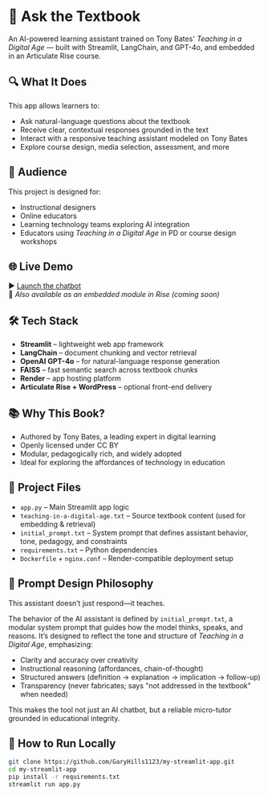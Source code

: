 # 📘 Ask the Textbook

An AI-powered learning assistant trained on Tony Bates' *Teaching in a Digital Age* — built with Streamlit, LangChain, and GPT-4o, and embedded in an Articulate Rise course.

## 🔍 What It Does

This app allows learners to:

- Ask natural-language questions about the textbook
- Receive clear, contextual responses grounded in the text
- Interact with a responsive teaching assistant modeled on Tony Bates
- Explore course design, media selection, assessment, and more

## 🎯 Audience

This project is designed for:

- Instructional designers
- Online educators
- Learning technology teams exploring AI integration
- Educators using *Teaching in a Digital Age* in PD or course design workshops

## 🌐 Live Demo

▶️ [Launch the chatbot](https://my-streamlit-app-yj1z.onrender.com)  
💬 *Also available as an embedded module in Rise (coming soon)*

## 🛠 Tech Stack

- **Streamlit** – lightweight web app framework
- **LangChain** – document chunking and vector retrieval
- **OpenAI GPT-4o** – for natural-language response generation
- **FAISS** – fast semantic search across textbook chunks
- **Render** – app hosting platform
- **Articulate Rise + WordPress** – optional front-end delivery

## 📚 Why This Book?

- Authored by Tony Bates, a leading expert in digital learning
- Openly licensed under CC BY
- Modular, pedagogically rich, and widely adopted
- Ideal for exploring the affordances of technology in education

## 📂 Project Files

- `app.py` – Main Streamlit app logic
- `teaching-in-a-digital-age.txt` – Source textbook content (used for embedding & retrieval)
- `initial_prompt.txt` – System prompt that defines assistant behavior, tone, pedagogy, and constraints
- `requirements.txt` – Python dependencies
- `Dockerfile` + `nginx.conf` – Render-compatible deployment setup

## 🧠 Prompt Design Philosophy

This assistant doesn’t just respond—it teaches.

The behavior of the AI assistant is defined by `initial_prompt.txt`, a modular system prompt that guides how the model thinks, speaks, and reasons. It’s designed to reflect the tone and structure of *Teaching in a Digital Age*, emphasizing:

- Clarity and accuracy over creativity
- Instructional reasoning (affordances, chain-of-thought)
- Structured answers (definition → explanation → implication → follow-up)
- Transparency (never fabricates; says "not addressed in the textbook" when needed)

This makes the tool not just an AI chatbot, but a reliable micro-tutor grounded in educational integrity.

## 🚀 How to Run Locally

```bash
git clone https://github.com/GaryHills1123/my-streamlit-app.git
cd my-streamlit-app
pip install -r requirements.txt
streamlit run app.py
